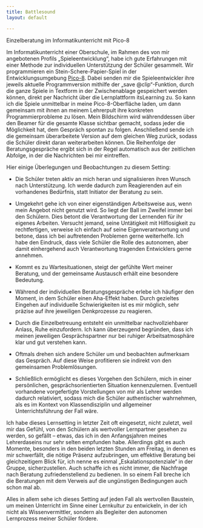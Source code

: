 ```yaml
---
title: Battlesound  
layout: default

---
```


Einzelberatung im Informatikunterricht mit Pico-8

Im Informatikunterricht einer Oberschule, im Rahmen des von mir angebotenen Profils „Spieleentwicklung“, habe ich gute Erfahrungen mit einer Methode zur individuellen Unterstützung der Schüler gesammelt. Wir programmieren ein Stein-Schere-Papier-Spiel in der Entwicklungsumgebung [Pico-8](https://www.lexaloffle.com/pico-8.php). Dabei senden mir die Spieleentwickler ihre jeweils aktuelle Programmversion mithilfe der „save @clip“-Funktion, durch die ganze Spiele in Textform in der Zwischenablage gespeichert werden können, direkt per Nachricht über die Lernplattform itsLearning zu. So kann ich die Spiele unmittelbar in meine Pico-8-Oberfläche laden, um dann gemeinsam mit ihnen an meinem Lehrerpult ihre konkreten Programmierprobleme zu lösen. Mein Bildschirm wird währenddessen über den Beamer für die gesamte Klasse sichtbar gemacht, sodass jeder die Möglichkeit hat, dem Gespräch spontan zu folgen. Anschließend sende ich die gemeinsam überarbeitete Version auf dem gleichen Weg zurück, sodass die Schüler direkt daran weiterarbeiten können. Die Reihenfolge der Beratungsgespräche ergibt sich in der Regel automatisch aus der zeitlichen Abfolge, in der die Nachrichten bei mir eintreffen.

Hier einige Überlegungen und Beobachtungen zu diesem Setting:

- Die Schüler treten aktiv an mich heran und signalisieren ihren Wunsch nach Unterstützung. Ich werde dadurch zum Reagierenden auf ein vorhandenes Bedürfnis, statt Initiator der Beratung zu sein.
    
- Umgekehrt gehe ich von einer eigenständigen Arbeitsweise aus, wenn mein Angebot nicht genutzt wird. So liegt der Ball im Zweifel immer bei den Schülern. Dies betont die Verantwortung der Lernenden für ihr eigenes Arbeiten. Versucht jemand, seine Untätigkeit mit Hilflosigkeit zu rechtfertigen, verweise ich einfach auf seine Eigenverantwortung und betone, dass ich bei auftretenden Problemen gerne weiterhelfe. Ich habe den Eindruck, dass viele Schüler die Rolle des autonomen, aber damit einhergehend auch Verantwortung tragenden Entwicklers gerne annehmen.
    
- Kommt es zu Wartesituationen, steigt der gefühlte Wert meiner Beratung, und der gemeinsame Austausch erhält eine besondere Bedeutung.
    
- Während der individuellen Beratungsgespräche erlebe ich häufiger den Moment, in dem Schüler einen Aha-Effekt haben. Durch gezieltes Eingehen auf individuelle Schwierigkeiten ist es mir möglich, sehr präzise auf ihre jeweiligen Denkprozesse zu reagieren.
    
- Durch die Einzelbetreuung entsteht ein unmittelbar nachvollziehbarer Anlass, Ruhe einzufordern. Ich kann überzeugend begründen, dass ich meinen jeweiligen Gesprächspartner nur bei ruhiger Arbeitsatmosphäre klar und gut verstehen kann.
    
- Oftmals drehen sich andere Schüler um und beobachten aufmerksam das Gespräch. Auf diese Weise profitieren sie indirekt von den gemeinsamen Problemlösungen.
    
- Schließlich ermöglicht es dieses Vorgehen den Schülern, mich in einer persönlichen, gesprächsorientierten Situation kennenzulernen. Eventuell vorhandene vorgefertigte Vorstellungen von mir als Lehrer werden dadurch relativiert, sodass mich die Schüler authentischer wahrnehmen, als es im Kontext von Klassendisziplin und allgemeiner Unterrichtsführung der Fall wäre.
    

Ich habe dieses Lernsetting in letzter Zeit oft eingesetzt, nicht zuletzt, weil mir das Gefühl, von den Schülern als wertvoller Lernpartner gesehen zu werden, so gefällt – etwas, das ich in den Anfangsjahren meines Lehrerdaseins nur sehr selten empfunden habe. Allerdings gibt es auch Momente, besonders in den beiden letzten Stunden am Freitag, in denen es mir schwerfällt, die nötige Präsenz aufzubringen, um effektive Beratung bei gleichzeitigem Blick für, ich nenne es einmal „Eskalationspotenziale“ in der Gruppe, sicherzustellen. Auch schaffe ich es nicht immer, die Nachfrage nach Beratung zufriedenstellend zu bedienen. In so einem Fall breche ich die Beratungen mit dem Verweis auf die ungünstigen Bedingungen auch schon mal ab.

Alles in allem sehe ich dieses Setting auf jeden Fall als wertvollen Baustein, um meinen Unterricht im Sinne einer Lernkultur zu entwickeln, in der ich nicht als Wissenvermittler, sondern als Begleiter den autonomen Lernprozess meiner Schüler fördere.